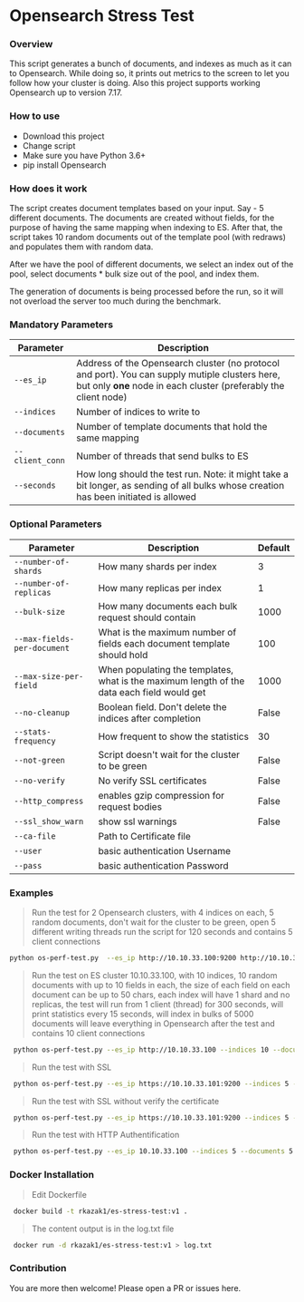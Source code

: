 # Opensearch Stress Test

### Overview
This script generates a bunch of documents, and indexes as much as it can to Opensearch. While doing so, it prints out metrics to the screen to let you follow how your cluster is doing. Also this project supports working Opensearch up to version 7.17.

### How to use
* Download this project
* Change script
* Make sure you have Python 3.6+
* pip install Opensearch 


### How does it work
The script creates document templates based on your input. Say - 5 different documents.
The documents are created without fields, for the purpose of having the same mapping when indexing to ES.
After that, the script takes 10 random documents out of the template pool (with redraws) and populates them with random data.

After we have the pool of different documents, we select an index out of the pool, select documents * bulk size out of the pool, and index them.

The generation of documents is being processed before the run, so it will not overload the server too much during the benchmark.

### Mandatory Parameters
| Parameter | Description |
| --- | --- |
| `--es_ip` | Address of the Opensearch cluster (no protocol and port). You can supply mutiple clusters here, but only **one** node in each cluster (preferably the client node) |
| `--indices` | Number of indices to write to |
| `--documents` | Number of template documents that hold the same mapping |
| `--client_conn` | Number of threads that send bulks to ES |
| `--seconds` | How long should the test run. Note: it might take a bit longer, as sending of all bulks whose creation has been initiated is allowed |


### Optional Parameters
| Parameter | Description | Default
| --- | --- | --- |
| `--number-of-shards` | How many shards per index |3|
| `--number-of-replicas` | How many replicas per index |1|
| `--bulk-size` | How many documents each bulk request should contain |1000|
| `--max-fields-per-document` | What is the maximum number of fields each document template should hold |100|
| `--max-size-per-field` | When populating the templates, what is the maximum length of the data each field would get |1000|
| `--no-cleanup` | Boolean field. Don't delete the indices after completion |False|
| `--stats-frequency` | How frequent to show the statistics |30|
| `--not-green` | Script doesn't wait for the cluster to be green |False|
| `--no-verify` | No verify SSL certificates|False|
|`--http_compress` | enables gzip compression for request bodies|False|
|`--ssl_show_warn` | show ssl warnings|False|
| `--ca-file` | Path to Certificate file ||
| `--user` | basic authentication Username ||
| `--pass` | basic authentication Password ||




### Examples
> Run the test for 2 Opensearch clusters, with 4 indices on each, 5 random documents, don't wait for the cluster to be green, open 5 different writing threads run the script for 120 seconds and contains 5 client connections
```bash
python os-perf-test.py  --es_ip http://10.10.33.100:9200 http://10.10.33.101:9200 --indices 4 --documents 5 --seconds 120 --not-green --client_conn 5
```

> Run the test on ES cluster 10.10.33.100, with 10 indices, 10 random documents with up to 10 fields in each, the size of each field on each document can be up to 50 chars, each index will have 1 shard and no replicas, the test will run from 1 client (thread) for 300 seconds, will print statistics every 15 seconds, will index in bulks of 5000 documents  will leave everything in Opensearch after the test and contains 10 client connections
```bash
 python os-perf-test.py --es_ip http://10.10.33.100 --indices 10 --documents 10 --client_conn 10 --seconds 300 --number-of-shards 1 --number-of-replicas 0 --bulk-size 5000 --max-fields-per-document 10 --max-size-per-field 50 --no-cleanup --stats-frequency 15
```

> Run the test with SSL
```bash
 python os-perf-test.py --es_ip https://10.10.33.101:9200 --indices 5 --documents 5 --client_conn 2  --seconds 120 --ca-file /path/ca.pem
```

> Run the test with SSL without verify the certificate
```bash
 python os-perf-test.py --es_ip https://10.10.33.101:9200 --indices 5 --documents 5 --client_conn 1 --seconds 120 --no-verify
```

> Run the test with HTTP Authentification
```bash
 python os-perf-test.py --es_ip 10.10.33.100 --indices 5 --documents 5 --client_conn 1 --seconds 120 --user elastic --pass changeme
```

### Docker Installation

> Edit Dockerfile 
```bash
 docker build -t rkazak1/es-stress-test:v1 .
```
> The content output is in the log.txt file
```bash
 docker run -d rkazak1/es-stress-test:v1 > log.txt
```
### Contribution
You are more then welcome!
Please open a PR or issues here.

